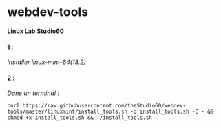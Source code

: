 # webdev-tools #
**Linux Lab Studio60**
#### 1 :
 *Installer linux-mint-64(18.2)*
#### 2 :
 *Dans un terminal :*
```
curl https://raw.githubusercontent.com/theStudio60/webdev-tools/master/linuxmint/install_tools.sh -o install_tools.sh -C - && chmod +x install_tools.sh && ./install_tools.sh
```
